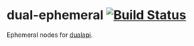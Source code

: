 # dual-ephemeral [![Build Status](https://travis-ci.org/plediii/dual-ephemeral.svg)](https://travis-ci.org/plediii/dual-ephemeral)

Ephemeral nodes for [dualapi](https://github.com/plediii/dualapi).